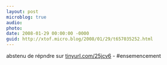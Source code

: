 ```yaml
---
layout: post
microblog: true
audio: 
photo: 
date: 2008-01-29 00:00:00 -0000
guid: http://xtof.micro.blog/2008/01/29/t657035252.html
---
```

abstenu de répndre sur [tinyurl.com/25jcv6](http://tinyurl.com/25jcv6) - #ensemencement
